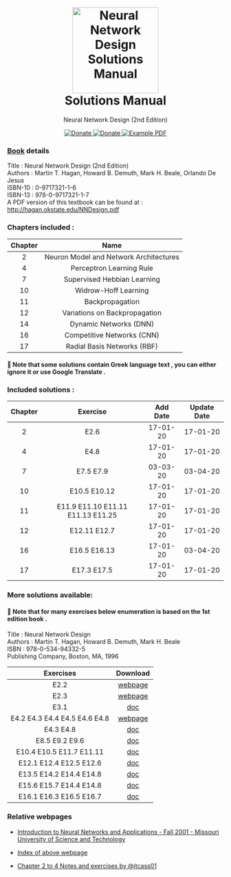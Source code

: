 <h1 align="center">
  <a href="https://github.com/estamos/Neural-Network-Design-Solutions-Manua" title="Neural Network Design Solutions Manual">
    <img alt="Neural Network Design Solutions Manual" src="https://hagan.okstate.edu/smallCover.jpg" width="200px" height="200px" />
  </a>
  <br />
  Solutions Manual
</h1>

<p align="center">
  Neural Network Design (2nd Edition) 
</p>

<div align="center">
  <a href="https://www.paypal.me/evangelosstamos">
    <img alt="Donate" src="https://img.shields.io/badge/Donate-PayPal-blue.svg" />
  </a>
  <a href="https://www.buymeacoffee.com/estamos">
    <img alt="Donate" src="https://img.shields.io/badge/Donate-Buy%20Me%20A%20Coffee-orange.svg" />
  </a>
  <a href="http://hagan.okstate.edu/NNDesign.pdf">
    <img alt="Example PDF" src="https://img.shields.io/badge/Book-pdf-red.svg" />
  </a>
</div>


### [Book](https://hagan.okstate.edu/nnd.html) details 

Title : Neural Network Design (2nd Edition) \
Authors : Martin T. Hagan, Howard B. Demuth, Mark H. Beale, Orlando De Jesus \
ISBN-10 : 0-9717321-1-6 \
ISBN-13 : 978-0-9717321-1-7 \
A PDF version of this textbook can be found at : http://hagan.okstate.edu/NNDesign.pdf

### Chapters included :

Chapter | Name |
:------:|:----:|
2  | Neuron Model and Network Architectures
4  | Perceptron Learning Rule
7  | Supervised Hebbian Learning
10 | Widrow-Hoff Learning
11 | Backpropagation
12 | Variations on Backpropagation
14 | Dynamic Networks (DNN)
16 | Competitive Networks (CNN)
17 | Radial Basis Networks (RBF)

#### &#x1F536; Note that some solutions contain Greek language text , you can either ignore it or use Google Translate .

### Included solutions :

Chapter | Exercise | Add Date | Update Date
:------:|:--------:|:--------:|:----------:
2 | E2.6 | 17-01-20 | 17-01-20 
4 | E4.8 | 17-01-20 | 17-01-20
7 | E7.5 E7.9 | 03-03-20 | 03-04-20
10 | E10.5 E10.12 | 17-01-20 | 17-01-20
11 | E11.9 E11.10 E11.11 E11.13 E11.25 | 17-01-20 | 17-01-20
12 | E12.11 E12.7 | 17-01-20 | 17-01-20
16 | E16.5 E16.13 | 17-01-20 | 03-04-20
17 | E17.3 E17.5 | 17-01-20 | 17-01-20

### More solutions available:

#### &#x1F536; Note that for many exercises below enumeration is based on the 1st edition book .

Title : Neural Network Design \
Authors : Martin T. Hagan, Howard B. Demuth, Mark H. Beale \
ISBN : 978-0-534-94332-5 \
Publishing Company, Boston, MA, 1996

Exercises | Download | 
:-------:|:----:|
E2.2 | [webpage](http://web.mst.edu/~dagli/emgt378fall2001/e22.htm)
E2.3 | [webpage](http://web.mst.edu/~dagli/emgt378fall2001/e23.htm)
E3.1 | [doc](http://web.mst.edu/~dagli/emgt378fall2001/e31.doc)
E4.2 E4.3 E4.4 E4.5 E4.6 E4.8 | [webpage](https://zainulabidin.wordpress.com/2012/10/03/neural-network-design-by-martin-t-hagan-chapter4-exercise-solutions/)
E4.3 E4.8 | [doc](http://web.mst.edu/~dagli/emgt378fall2001/Homework4.doc)
E8.5 E9.2 E9.6 | [doc](http://web.mst.edu/~dagli/emgt378fall2001/Homework5.doc)
E10.4 E10.5 E11.7 E11.11 | [doc](http://web.mst.edu/~dagli/emgt378fall2001/Homework6.doc)
E12.1 E12.4 E12.5 E12.6 | [doc](http://web.mst.edu/~dagli/emgt378fall2001/Homework8.doc)
E13.5 E14.2 E14.4 E14.8 | [doc](http://web.mst.edu/~dagli/emgt378fall2001/Homework9.doc)
E15.6 E15.7 E14.4 E14.8 | [doc](http://web.mst.edu/~dagli/emgt378fall2001/Homework10.doc)
E16.1 E16.3 E16.5 E16.7 | [doc](http://web.mst.edu/~dagli/emgt378fall2001/Homework11.doc)

### Relative webpages
- [Introduction to Neural Networks and Applications - Fall 2001 - Missouri University of Science and Technology](http://web.mst.edu/~dagli/emgt378fall2001/emgt378fall2001.htm)
- [Index of above webpage](http://web.mst.edu/~dagli/emgt378fall2001/)

- [Chapter 2 to 4 Notes and exercises by @jtcass01](https://github.com/jtcass01/Neural-Network-Design)


